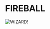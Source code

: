 # FIREBALL
![WIZARD!](https://www.bloonswiki.com/images/thumb/1/15/BTD6_010-Wizard.png/200px-BTD6_010-Wizard.png)
